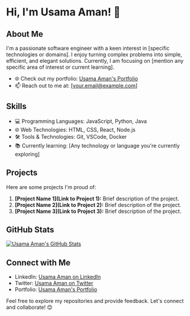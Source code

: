 
# Hi, I'm Usama Aman! 👋

## About Me

I'm a passionate software engineer with a keen interest in [specific technologies or domains]. I enjoy turning complex problems into simple, efficient, and elegant solutions. Currently, I am focusing on [mention any specific area of interest or current learning].

- 🌐 Check out my portfolio: [Usama Aman's Portfolio](https://your-portfolio-url.com)
- 📫 Reach out to me at: [your.email@example.com]

## Skills

- 💻 Programming Languages: JavaScript, Python, Java
- 🌐 Web Technologies: HTML, CSS, React, Node.js
- 🛠️ Tools & Technologies: Git, VSCode, Docker
- 📚 Currently learning: [Any technology or language you're currently exploring]

## Projects

Here are some projects I'm proud of:

1. **[Project Name 1](Link to Project 1):** Brief description of the project.
2. **[Project Name 2](Link to Project 2):** Brief description of the project.
3. **[Project Name 3](Link to Project 3):** Brief description of the project.

## GitHub Stats

[![Usama Aman's GitHub Stats](https://github-readme-stats.vercel.app/api?username=Usama-Aman&show_icons=true&theme=radical)](https://github.com/Usama-Aman)

## Connect with Me

- LinkedIn: [Usama Aman on LinkedIn](https://www.linkedin.com/in/usama-aman/)
- Twitter: [Usama Aman on Twitter](https://twitter.com/your-twitter-handle)
- Portfolio: [Usama Aman's Portfolio](https://your-portfolio-url.com)

Feel free to explore my repositories and provide feedback. Let's connect and collaborate! 😊
